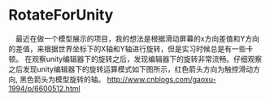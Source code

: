 # RotateForUnity
　最近在做一个模型展示的项目，我的想法是根据滑动屏幕的x方向差值和Y方向的差值，来根据世界坐标下的X轴和Y轴进行旋转，但是实习时候总是有一些卡顿。
 在观察unity编辑器下的旋转之后，发现编辑器下的旋转非常流畅。仔细观察之后发现unity编辑器下的旋转运算模式如下图所示，红色箭头方向为触控滑动方向,
 黑色箭头为模型旋转的轴。 
 http://www.cnblogs.com/gaoxu-1994/p/6600512.html

